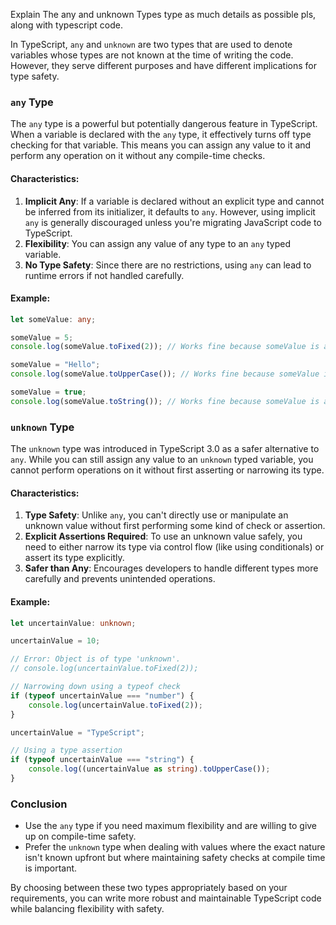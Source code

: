Explain The any and unknown Types type as much details as possible pls, along with typescript code.

In TypeScript, `any` and `unknown` are two types that are used to denote variables whose types are not known at the time of writing the code. However, they serve different purposes and have different implications for type safety.

### `any` Type

The `any` type is a powerful but potentially dangerous feature in TypeScript. When a variable is declared with the `any` type, it effectively turns off type checking for that variable. This means you can assign any value to it and perform any operation on it without any compile-time checks.

#### Characteristics:
1. **Implicit Any**: If a variable is declared without an explicit type and cannot be inferred from its initializer, it defaults to `any`. However, using implicit `any` is generally discouraged unless you're migrating JavaScript code to TypeScript.
2. **Flexibility**: You can assign any value of any type to an `any` typed variable.
3. **No Type Safety**: Since there are no restrictions, using `any` can lead to runtime errors if not handled carefully.

#### Example:
```typescript
let someValue: any;

someValue = 5;
console.log(someValue.toFixed(2)); // Works fine because someValue is a number

someValue = "Hello";
console.log(someValue.toUpperCase()); // Works fine because someValue is a string

someValue = true;
console.log(someValue.toString()); // Works fine because someValue is a boolean
```

### `unknown` Type

The `unknown` type was introduced in TypeScript 3.0 as a safer alternative to `any`. While you can still assign any value to an `unknown` typed variable, you cannot perform operations on it without first asserting or narrowing its type.

#### Characteristics:
1. **Type Safety**: Unlike `any`, you can't directly use or manipulate an unknown value without first performing some kind of check or assertion.
2. **Explicit Assertions Required**: To use an unknown value safely, you need to either narrow its type via control flow (like using conditionals) or assert its type explicitly.
3. **Safer than Any**: Encourages developers to handle different types more carefully and prevents unintended operations.

#### Example:
```typescript
let uncertainValue: unknown;

uncertainValue = 10;

// Error: Object is of type 'unknown'.
// console.log(uncertainValue.toFixed(2));

// Narrowing down using a typeof check
if (typeof uncertainValue === "number") {
    console.log(uncertainValue.toFixed(2));
}

uncertainValue = "TypeScript";

// Using a type assertion
if (typeof uncertainValue === "string") {
    console.log((uncertainValue as string).toUpperCase());
}
```

### Conclusion

- Use the `any` type if you need maximum flexibility and are willing to give up on compile-time safety.
- Prefer the `unknown` type when dealing with values where the exact nature isn't known upfront but where maintaining safety checks at compile time is important.

By choosing between these two types appropriately based on your requirements, you can write more robust and maintainable TypeScript code while balancing flexibility with safety.